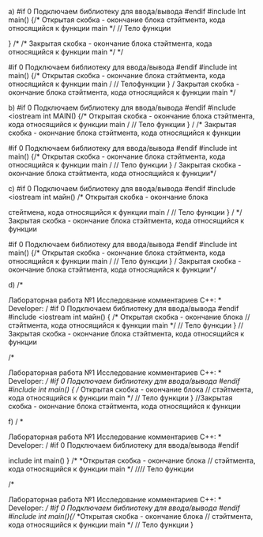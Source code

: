 a) #if 0 Подключаем библиотеку для ввода/вывода #endif #include Int main() {/* Открытая скобка - окончание блока стэйтмента, кода относящийся к функции main */ // Тело функции

} /* /* Закрытая скобка - окончание блока стэйтмента, кода относящийся к функции main */ */

#if 0 Подключаем библиотеку для ввода/вывода #endif #include int main() {/* Открытая скобка - окончание блока стэйтмента, кода относящийся к функции main / // Телофункции } / Закрытая скобка - окончание блока стэйтмента, кода относящийся к функции main */

b) #if 0 Подключаем библиотеку для ввода/вывода #endif #include <iostream int MAIN() {/* Открытая скобка - окончание блока стэйтмента, кода относящийся к функции main / // Тело функции } / /* Закрытая скобка - окончание блока стэйтмента, кода относящийся к функции

#if 0 Подключаем библиотеку для ввода/вывода #endif #include int main() {/* Открытая скобка - окончание блока стэйтмента, кода относящийся к функции main / // Тело функции } / Закрытая скобка - окончание блока стэйтмента, кода относящийся к функции*/

c) #if 0 Подключаем библиотеку для ввода/вывода #endif #include <iostream int майн() /* Открытая скобка - окончание блока

стейтмена, кода относящийся к функции main / // Тело функции } / */ Закрытая скобка - окончание блока стэйтмента, кода относящийся к функции

#if 0 Подключаем библиотеку для ввода/вывода #endif #include int main() {/* Открытая скобка - окончание блока стэйтмента, кода относящийся к функции main / // Тело функции } / Закрытая скобка - окончание блока стэйтмента, кода относящийся к функции*/

d) /*

Лабораторная работа №1
Исследование комментариев С++: *
Developer:
/
#if 0 Подключаем библиотеку для ввода/вывода #endif #include <iostream int майн() { /* Открытая скобка - окончание блока // стэйтмента, кода относящийся к функции main */ // Тело функции } //Закрытая скобка - окончание блока стэйтмента, кода относящийся к функции

/*

Лабораторная работа №1
Исследование комментариев С++: *
Developer: */
#if 0 Подключаем библиотеку для ввода/вывода #endif #include int main() { /* Открытая скобка - окончание блока // стэйтмента, кода относящийся к функции main */ // Тело функции } //Закрытая скобка - окончание блока стэйтмента, кода относящийся к функции

f) / *

Лабораторная работа №1
Исследование комментариев С++: *
Developer:
/
#if 0 Подключаем библиотеку для ввода/вывода #endif

include int main() } /* *Открытая скобка - окончание блока // стэйтмента, кода относящийся к функции main */ //// Тело функции

/*

Лабораторная работа №1
Исследование комментариев С++: *
Developer: */
#if 0 Подключаем библиотеку для ввода/вывода #endif #include int main(){/* *Открытая скобка - окончание блока // стэйтмента, кода относящийся к функции main */ // Тело функции }
